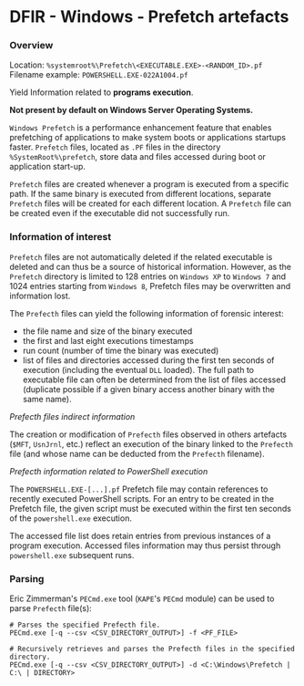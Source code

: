 # DFIR - Windows - Prefetch artefacts

### Overview

Location: `%systemroot%\Prefetch\<EXECUTABLE.EXE>-<RANDOM_ID>.pf`
Filename example: `POWERSHELL.EXE-022A1004.pf`

Yield Information related to **programs execution**.

**Not present by default on Windows Server Operating Systems.**

`Windows Prefetch` is a performance enhancement feature that enables
prefetching of applications to make system boots or applications startups
faster. `Prefetch` files, located as `.PF` files in the directory
`%SystemRoot%\prefetch`, store data and files accessed during boot or
application start-up.

`Prefetch` files are created whenever a program is executed from a specific
path. If the same binary is executed from different locations, separate
`Prefetch` files will be created for each different location. A `Prefetch`
file can be created even if the executable did not successfully run.

### Information of interest

`Prefetch` files are not automatically deleted if the related executable is
deleted and can thus be a source of historical information. However, as the
`Prefetch` directory is limited to 128 entries on `Windows XP` to `Windows 7`
and 1024 entries starting from `Windows 8`, Prefetch files may be overwritten
and information lost.

The `Prefecth` files can yield the following information of forensic interest:
  - the file name and size of the binary executed
  - the first and last eight executions timestamps
  - run count (number of time the binary was executed)
  - list of files and directories accessed during the first ten seconds of
    execution (including the eventual `DLL` loaded).
    The full path to executable file can often be determined from the list of
    files accessed (duplicate possible if a given binary access another binary
    with the same name).

*Prefecth files indirect information*

The creation or modification of `Prefecth` files observed in others artefacts
(`$MFT`, `UsnJrnl`, etc.) reflect an execution of the binary linked to the
`Prefecth` file (and whose name can be deducted from the `Prefecth` filename).

*Prefecth information related to PowerShell execution*

The `POWERSHELL.EXE-[...].pf` Prefetch file may contain references to
recently executed PowerShell scripts. For an entry to be created in the
Prefetch file, the given script must be executed within the first ten seconds
of the `powershell.exe` execution.

The accessed file list does retain entries from previous instances of a program
execution. Accessed files information may thus persist through `powershell.exe`
subsequent runs.

### Parsing

Eric Zimmerman's `PECmd.exe` tool (`KAPE`'s `PECmd` module) can be used to
parse `Prefecth` file(s):

```
# Parses the specified Prefecth file.
PECmd.exe [-q --csv <CSV_DIRECTORY_OUTPUT>] -f <PF_FILE>

# Recursively retrieves and parses the Prefecth files in the specified directory.
PECmd.exe [-q --csv <CSV_DIRECTORY_OUTPUT>] -d <C:\Windows\Prefetch | C:\ | DIRECTORY>
```

